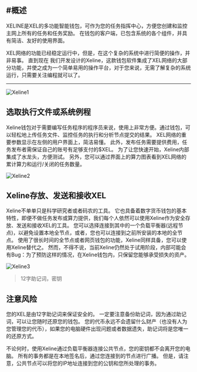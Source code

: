 <!-- TITLE: About Exline -->

<!-- SUBTITLE: A quick summary of About Exline -->

## #概述

XELINE是XEL的多功能智能钱包，可作为您的任务指挥中心，方便您创建和监控主网上所有的任务和任务奖励。 在钱包的客户端，已包含系统的各个组件，并具有简洁、友好的使用界面。

XEL网络的功能已经稳定运行中，但是，在这个复杂的系统中进行简便的操作，并非易事。 直到现在 我们开发设计的Xeline，这款钱包软件集成了XEL网络的大部分功能，并使之成为一个简单易用的操作平台，对于您来说，无需了解复杂的系统运行，只需要关注编程就可以了。

* * *

![Xeline1
](/uploads/xeline/xeline-1.png "Xeline 1")

## 选取执行文件或系统例程

Xeline钱包对于需要编写任务程序的程序员来说，使用上非常方便。通过钱包，可以轻松地上传任务文件、监控任务的执行和分析节点提交的结果。 XEL网络的重要参数显示在左侧的用户界面上，简洁易懂。 此外，发布任务需要提供费用，任务发布者需保证自己的账号有足够支付的$XEL。 为了让您快速开始，Xeline内部集成了水龙头，方便测试。 另外，您可以通过界面上的算力图表看到XEL网络的累计算力和运行/关闭的任务数量。

![Xeline2](/uploads/xeline/xeline-2.png "Xeline 2")

## Xeline存放、发送和接收XEL

Xeline不单单只是科学研究者或者码农的工具。 它也具备着数字货币钱包的基本特性，即便不做任务发布或算力提供，我们每个人依然可以使用Xeline作为安全存放、发送和接收XEL的工具。 您可以选择连接到其中的一个负载平衡器(远程节点)，以避免设置本地全节点，或者，您也可以连接到之前所安装的本地的全节点。 使用了很长时间的全节点或者网页钱包的功能，Xeline同样具备，您可以使用Xeline替代之。 然而，不得不说，当前Xeline仍然处于试用阶段，内部可能会有Bug：为了预防这样的情况，在Xeline钱包内，只保留您能够承受损失的资产。

![Xeline3](/uploads/xeline/xeline-3.png "Xeline 3")

> 12字助记词，密钥

## 注意风险

您的XEL是由12字助记词来保证安全的。 一定要注意备份助记词，因为通过助记词，可以让您随时还原您的钱包。 您的代币永远不会遗留什么财产（也没有人为您管理您的代币），如果您的电脑硬件出现问题或者数据遗失，助记词将是您唯一的还原方式。

不论何时，使用Xeline通过负载平衡器连接公共节点，您的密钥都不会离开您的电脑。 所有的事务都是在本地签名后，通过您连接到的节点进行广播。 但是，请注意，公共节点可以将您的IP地址连接到您的公钥和您所处理的事务。